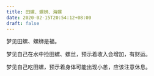 ```yaml
---
title: 田螺、螺蛳、海螺
date: 2020-02-15T20:54:12+08:00
draft: false
---
```


梦见田螺、螺蛳是福。<br>


梦见自己在水中捡田螺、螺丝，预示着收入会增加，有财运。<br>


梦见自己吃田螺，预示着身体可能出现小恙，应该注意休息。<br>
